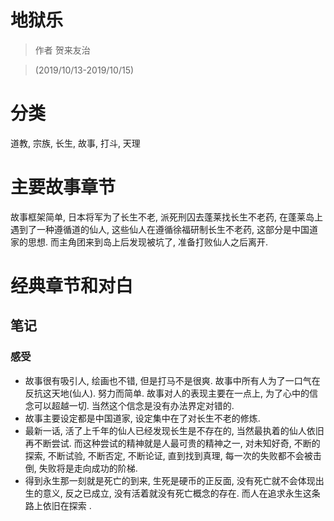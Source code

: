 # 地狱乐

> 作者 贺来友治

> (2019/10/13-2019/10/15)

# 分类
道教, 宗族, 长生, 故事, 打斗, 天理

# 主要故事章节
故事框架简单, 日本将军为了长生不老, 派死刑囚去蓬莱找长生不老药, 在蓬莱岛上遇到了一种遵循道的仙人, 这些仙人在遵循徐福研制长生不老药, 这部分是中国道家的思想. 而主角团来到岛上后发现被坑了, 准备打败仙人之后离开.

# 经典章节和对白


## 笔记
### 感受
* 故事很有吸引人, 绘画也不错, 但是打马不是很爽. 故事中所有人为了一口气在反抗这天地(仙人). 努力而简单. 故事对人的表现主要在一点上, 为了心中的信念可以超越一切. 当然这个信念是没有办法界定对错的.
* 故事主要设定都是中国道家, 设定集中在了对长生不老的修炼. 
* 最新一话, 活了上千年的仙人已经发现长生是不存在的, 当然最执着的仙人依旧再不断尝试. 而这种尝试的精神就是人最可贵的精神之一, 对未知好奇, 不断的探索, 不断试验, 不断否定, 不断论证, 直到找到真理, 每一次的失败都不会被击倒, 失败将是走向成功的阶梯. 
* 得到永生那一刻就是死亡的到来, 生死是硬币的正反面, 没有死亡就不会体现出生的意义, 反之已成立, 没有活着就没有死亡概念的存在. 而人在追求永生这条路上依旧在探索	.

